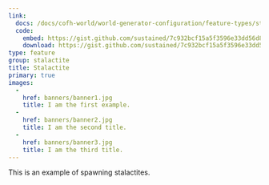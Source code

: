 ```yaml
---
link:
  docs: /docs/cofh-world/world-generator-configuration/feature-types/stalactite/
  code:
    embed: https://gist.github.com/sustained/7c932bcf15a5f3596e33dd56d8854cd8.js
    download: https://gist.github.com/sustained/7c932bcf15a5f3596e33dd56d8854cd8/archive/2e53ff310aab0921367590f9c23675eec1ca9b06.zip
type: feature
group: stalactite
title: Stalactite
primary: true
images:
  -
    href: banners/banner1.jpg
    title: I am the first example.
  -
    href: banners/banner2.jpg
    title: I am the second title.
  -
    href: banners/banner3.jpg
    title: I am the third title.
---
```


This is an example of spawning stalactites.
